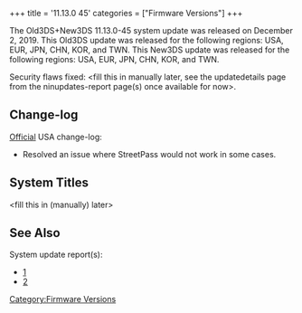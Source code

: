 +++
title = '11.13.0 45'
categories = ["Firmware Versions"]
+++

The Old3DS+New3DS 11.13.0-45 system update was released on December 2,
2019. This Old3DS update was released for the following regions: USA,
EUR, JPN, CHN, KOR, and TWN. This New3DS update was released for the
following regions: USA, EUR, JPN, CHN, KOR, and TWN.

Security flaws fixed: \<fill this in manually later, see the
updatedetails page from the ninupdates-report page(s) once available for
now\>.

## Change-log

[Official](https://en-americas-support.nintendo.com/app/answers/detail/a_id/667/p/430/c/267)
USA change-log:

- Resolved an issue where StreetPass would not work in some cases.

## System Titles

\<fill this in (manually) later\>

## See Also

System update report(s):

- [1](https://yls8.mtheall.com/ninupdates/reports.php?date=12-02-19_07-00-36&sys=ctr)
- [2](https://yls8.mtheall.com/ninupdates/reports.php?date=12-02-19_07-00-40&sys=ktr)

[Category:Firmware Versions](Category:Firmware_Versions "wikilink")